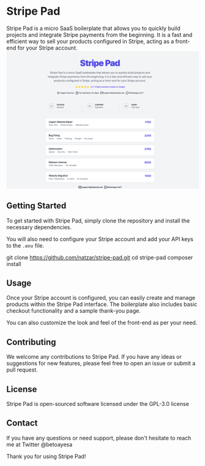 # Stripe Pad

Stripe Pad is a micro SaaS boilerplate that allows you to quickly build projects and integrate Stripe payments from the beginning. It is a fast and efficient way to sell your products configured in Stripe, acting as a front-end for your Stripe account.
![Stripe Pad Storefront](sample.png "Stripe Pad Sample Image")
## Getting Started

To get started with Stripe Pad, simply clone the repository and install the necessary dependencies.

You will also need to configure your Stripe account and add your API keys to the `.env` file.

  git clone https://github.com/natzar/stripe-pad.git
  cd stripe-pad
  composer install
  
## Usage

Once your Stripe account is configured, you can easily create and manage products within the Stripe Pad interface. The boilerplate also includes basic checkout functionality and a sample thank-you page.

You can also customize the look and feel of the front-end as per your need.

## Contributing

We welcome any contributions to Stripe Pad. If you have any ideas or suggestions for new features, please feel free to open an issue or submit a pull request.

## License

Stripe Pad is open-sourced software licensed under the GPL-3.0 license

## Contact 

If you have any questions or need support, please don't hesitate to reach me at Twitter @betoayesa

Thank you for using Stripe Pad!
